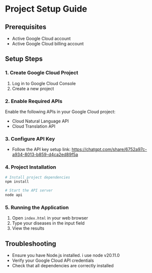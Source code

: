 # Project Setup Guide

## Prerequisites
- Active Google Cloud account
- Active Google Cloud billing account

## Setup Steps

### 1. Create Google Cloud Project
1. Log in to Google Cloud Console
2. Create a new project

### 2. Enable Required APIs
Enable the following APIs in your Google Cloud project:
- Cloud Natural Language API
- Cloud Translation API

### 3. Configure API Key
- Follow the API key setup link: https://chatgpt.com/share/6752a97c-a934-8013-b859-d4ca2ed89f5a

### 4. Project Installation
```bash
# Install project dependencies
npm install

# Start the API server
node api
```

### 5. Running the Application
1. Open `index.html` in your web browser
2. Type your diseases in the input field
3. View the results

## Troubleshooting
- Ensure you have Node.js installed. i use node v20.11.0
- Verify your Google Cloud API credentials
- Check that all dependencies are correctly installed
